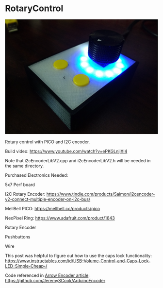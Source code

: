 # RotaryControl
![image](rotary-caps.jpg)

Rotary control with PICO and I2C encoder.

Build video: https://www.youtube.com/watch?v=ePKGLnjlXl4

Note that i2cEncoderLibV2.cpp and i2cEncoderLibV2.h will be needed in the same directory.

Purchased Electronics Needed:

5x7 Perf board

I2C Rotary Encoder: https://www.tindie.com/products/Saimon/i2cencoder-v2-connect-multiple-encoder-on-i2c-bus/

MellBell PICO: https://mellbell.cc/products/pico

NeoPixel Ring: https://www.adafruit.com/product/1643

Rotary Encoder

Pushbuttons

Wire

This post was helpful to figure out how to use the caps lock functionality: https://www.instructables.com/id/USB-Volume-Control-and-Caps-Lock-LED-Simple-Cheap-/

Code referenced in [Arrow Encoder article](https://www.arrow.com/en/research-and-events/articles/rotary-encoders-how-to-pair-with-an-arduino-board): https://github.com/JeremySCook/ArduinoEncoder

